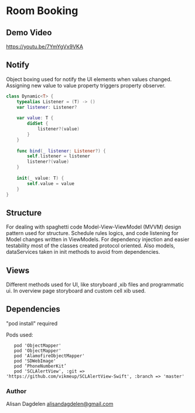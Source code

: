 # Room Booking


## Demo Video

https://youtu.be/7YmYgVx9VKA

## Notify
Object boxing used for notify the UI elements when values changed. Assigning new value to value property triggers property observer.

``` swift
class Dynamic<T> {
    typealias Listener = (T) -> ()
    var listener: Listener?
    
    var value: T {
        didSet {
            listener?(value)
        }
    }
    
    func bind(_ listener: Listener?) {
        self.listener = listener
        listener?(value)
    }
    
    init(_ value: T) {
        self.value = value
    }
}

```

## Structure

For dealing with spaghetti code Model-View-ViewModel (MVVM) design pattern used for structure. Schedule rules logics, and code listening for Model changes written in ViewModels.
For dependency injection and easier testability most of the classes created protocol oriented. Also models, dataServices taken in init methods to avoid from dependencies.

## Views
Different methods used for UI, like storyboard ,xib files and programmatic ui. In overview page storyboard and custom cell xib used.

## Dependencies
 "pod install" required

 Pods used:
 ```
    pod 'ObjectMapper'
    pod 'ObjectMapper'
    pod 'AlamofireObjectMapper'
    pod 'SDWebImage'
    pod ‘PhoneNumberKit’
    pod 'SCLAlertView', :git => 'https://github.com/vikmeup/SCLAlertView-Swift', :branch => 'master'
 ```

### Author
Alisan Dagdelen
alisandagdelen@gmail.com
